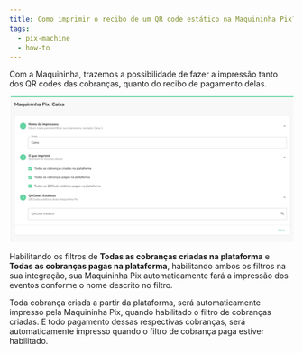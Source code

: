 ```yaml
---
title: Como imprimir o recibo de um QR code estático na Maquininha Pix?
tags:
  - pix-machine
  - how-to
---
```


Com a Maquininha, trazemos a possibilidade de fazer a impressão tanto dos QR codes das
cobranças, quanto do recibo de pagamento delas.

![Integration detail](./__assets__/pix-machine-integration-detail.png)

Habilitando os filtros de **Todas as cobranças criadas na plataforma** e 
**Todas as cobranças pagas na plataforma**, habilitando ambos os filtros na sua integração,
sua Maquininha Pix automaticamente fará a impressão dos eventos conforme o nome descrito no filtro.

Toda cobrança criada a partir da plataforma, será automaticamente impresso pela Maquininha Pix, quando
habilitado o filtro de cobranças criadas. E todo pagamento dessas respectivas cobranças, será automaticamente
impresso quando o filtro de cobrança paga estiver habilitado.
